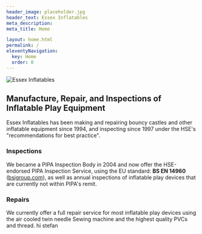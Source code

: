 ```yaml
---
header_image: placeholder.jpg
header_text: Essex Inflatables
meta_description:
meta_title: Home

layout: home.html
permalink: /
eleventyNavigation:
  key: Home
  order: 0
---
```


![Essex Inflatables](/assets/images/essex-banner.jpg)

## Manufacture, Repair, and Inspections of Inflatable Play Equipment

Essex Inflatables has been making and repairing bouncy castles and other inflatable equipment since 1994, and inspecting since 1997 under the HSE's "recommendations for best practice".

### Inspections

We became a PIPA Inspection Body in 2004 and now offer the HSE-endorsed PIPA Inspection Service, using the EU standard: **BS EN 14960** ([bsigroup.com](https://knowledge.bsigroup.com/products/inflatable-play-equipment-safety-requirements-and-test-methods)), as well as annual inspections of inflatable play devices that are currently not within PIPA's remit.

### Repairs

We currently offer a full repair service for most inflatable play devices using the air cooled twin needle Sewing machine and the highest quality PVCs and thread.
hi stefan 
